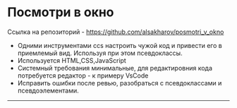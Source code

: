 # Посмотри в окно
Ссылка на репозиторий - https://github.com/alsakharov/posmotri_v_okno

* Одними инструментами ccs настроить чужой код и привести его в
приемлемый вид. Используя при этом псевдоклассы. 
* Используется HTML,CSS,JavaScript
* Системный требования минимальные, для редактировния кода потребуется редактор - к примеру VsCode
* Исправить ошибки после ревью, разобраться с псевдоклассами и псевдоэлементами. 
------ 
 
